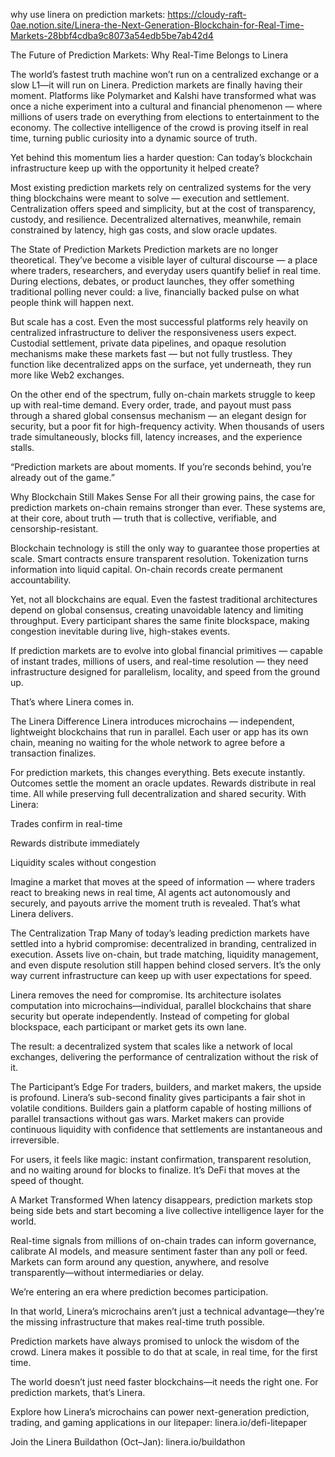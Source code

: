 why use linera on prediction markets: https://cloudy-raft-0ae.notion.site/Linera-the-Next-Generation-Blockchain-for-Real-Time-Markets-28bbf4cdba9c8073a54edb5be7ab42d4

The Future of Prediction Markets: Why Real-Time Belongs to Linera

The world’s fastest truth machine won’t run on a centralized exchange or a slow L1—it will run on Linera.
Prediction markets are finally having their moment. Platforms like Polymarket and Kalshi have transformed what was once a niche experiment into a cultural and financial phenomenon — where millions of users trade on everything from elections to entertainment to the economy. The collective intelligence of the crowd is proving itself in real time, turning public curiosity into a dynamic source of truth.

Yet behind this momentum lies a harder question: Can today’s blockchain infrastructure keep up with the opportunity it helped create?

Most existing prediction markets rely on centralized systems for the very thing blockchains were meant to solve — execution and settlement. Centralization offers speed and simplicity, but at the cost of transparency, custody, and resilience. Decentralized alternatives, meanwhile, remain constrained by latency, high gas costs, and slow oracle updates.

The State of Prediction Markets
Prediction markets are no longer theoretical. They’ve become a visible layer of cultural discourse — a place where traders, researchers, and everyday users quantify belief in real time. During elections, debates, or product launches, they offer something traditional polling never could: a live, financially backed pulse on what people think will happen next.

But scale has a cost. Even the most successful platforms rely heavily on centralized infrastructure to deliver the responsiveness users expect. Custodial settlement, private data pipelines, and opaque resolution mechanisms make these markets fast — but not fully trustless. They function like decentralized apps on the surface, yet underneath, they run more like Web2 exchanges.

On the other end of the spectrum, fully on-chain markets struggle to keep up with real-time demand. Every order, trade, and payout must pass through a shared global consensus mechanism — an elegant design for security, but a poor fit for high-frequency activity. When thousands of users trade simultaneously, blocks fill, latency increases, and the experience stalls.

“Prediction markets are about moments. If you’re seconds behind, you’re already out of the game.”

Why Blockchain Still Makes Sense
For all their growing pains, the case for prediction markets on-chain remains stronger than ever. These systems are, at their core, about truth — truth that is collective, verifiable, and censorship-resistant.

Blockchain technology is still the only way to guarantee those properties at scale. Smart contracts ensure transparent resolution. Tokenization turns information into liquid capital. On-chain records create permanent accountability.

Yet, not all blockchains are equal. Even the fastest traditional architectures depend on global consensus, creating unavoidable latency and limiting throughput. Every participant shares the same finite blockspace, making congestion inevitable during live, high-stakes events.

If prediction markets are to evolve into global financial primitives — capable of instant trades, millions of users, and real-time resolution — they need infrastructure designed for parallelism, locality, and speed from the ground up.

That’s where Linera comes in.

The Linera Difference
Linera introduces microchains — independent, lightweight blockchains that run in parallel. Each user or app has its own chain, meaning no waiting for the whole network to agree before a transaction finalizes.

For prediction markets, this changes everything. Bets execute instantly. Outcomes settle the moment an oracle updates. Rewards distribute in real time. All while preserving full decentralization and shared security. With Linera:

Trades confirm in real-time

Rewards distribute immediately

Liquidity scales without congestion

Imagine a market that moves at the speed of information — where traders react to breaking news in real time, AI agents act autonomously and securely, and payouts arrive the moment truth is revealed. That’s what Linera delivers.

The Centralization Trap
Many of today’s leading prediction markets have settled into a hybrid compromise: decentralized in branding, centralized in execution. Assets live on-chain, but trade matching, liquidity management, and even dispute resolution still happen behind closed servers. It’s the only way current infrastructure can keep up with user expectations for speed.

Linera removes the need for compromise. Its architecture isolates computation into microchains—individual, parallel blockchains that share security but operate independently. Instead of competing for global blockspace, each participant or market gets its own lane.

The result: a decentralized system that scales like a network of local exchanges, delivering the performance of centralization without the risk of it.

The Participant’s Edge
For traders, builders, and market makers, the upside is profound. Linera’s sub-second finality gives participants a fair shot in volatile conditions. Builders gain a platform capable of hosting millions of parallel transactions without gas wars. Market makers can provide continuous liquidity with confidence that settlements are instantaneous and irreversible.

For users, it feels like magic: instant confirmation, transparent resolution, and no waiting around for blocks to finalize. It’s DeFi that moves at the speed of thought.


A Market Transformed
When latency disappears, prediction markets stop being side bets and start becoming a live collective intelligence layer for the world.

Real-time signals from millions of on-chain trades can inform governance, calibrate AI models, and measure sentiment faster than any poll or feed. Markets can form around any question, anywhere, and resolve transparently—without intermediaries or delay.

We’re entering an era where prediction becomes participation.

In that world, Linera’s microchains aren’t just a technical advantage—they’re the missing infrastructure that makes real-time truth possible.

Prediction markets have always promised to unlock the wisdom of the crowd. Linera makes it possible to do that at scale, in real time, for the first time.

The world doesn’t just need faster blockchains—it needs the right one. 
For prediction markets, that’s Linera.

Explore how Linera’s microchains can power next-generation prediction, trading, and gaming applications in our litepaper: linera.io/defi-litepaper

Join the Linera Buildathon (Oct–Jan): linera.io/buildathon 